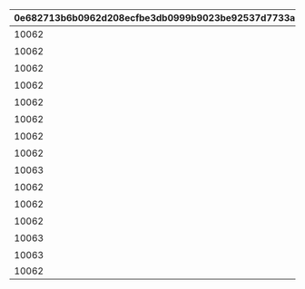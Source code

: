 |0e682713b6b0962d208ecfbe3db0999b9023be92537d7733a38294b69c52c254|08c3e8e2b7058e7b8080ee67679f627538b41c6205f952906109ddf318646e12|12fa46ad41569a29f390b57a6177bd3e5499b49824e0a5aa5ae75587d3764644|5e670278c687efdd170d86407217717a97a567d0e4dceaebd7dcc2c70fb6ec4c|d3f181401868ccc7d06581e00ace686e34b2ad454c063cfe37cf055c0b92b5cb|dac91c3aecaf183ce8b219061278a64b695df58122fb49af517334e7362f16ce|692ad15ab775c6a52b11b30f92fffdc7dd1f2830917dbcc74ae7e08a1df2790f|31a552c60b1ebae3860761fbb2085ae3d6e959c4bcf984391f1ab21bab700e98|4ecf2a9d60b3eb72944296659c4d4f5b2a1b25103e14a6b93d10f944053443e6|de59e1825e2d57185e5f2dd9e5d021cbfef354327f6a5db01e822a5b3f89f038|
| --- | --- | --- | --- | --- | --- | --- | --- | --- | --- |
|10062|10062103|0|0|0|ウヅキとリンのメモリー|7001|0|0|1|
|10062|10062107|0|0|0|ニュージェネレーションズのメモリー|7002|0|0|2|
|10062|10062107|0|0|0|ウヅキとミオのメモリー|7003|0|0|4|
|10062|10062111|0|0|0|美食殿のメモリー|7004|0|0|6|
|10062|10062111|0|0|0|リンとミオのメモリー|7005|0|0|7|
|10062|10062111|0|0|0|ニュージェネレーションズのメモリー|7006|0|0|8|
|10062|10062115|0|0|0|ニュージェネレーションズと美食殿のメモリー|7007|0|0|9|
|10062|10062115|0|0|0|美食殿のメモリー|7008|0|0|10|
|10063|10063111|0|0|0|ニュージェネレーションズと美食殿のメモリー|7009|0|0|14|
|10062|10062107|0|0|0|ニュージェネレーションズのメモリー|7102|0|0|3|
|10062|10062107|0|0|0|美食殿のメモリー|7103|0|0|5|
|10062|10062115|0|0|0|ニュージェネレーションズと美食殿のメモリー|7104|0|0|11|
|10063|10063111|0|0|0|ニュージェネレーションズと美食殿のメモリー|7105|0|0|12|
|10063|10063111|0|0|0|ニュージェネレーションズと美食殿のメモリー|7106|0|0|13|
|10062|10062103|0|7|2405||7201|1|1|15|